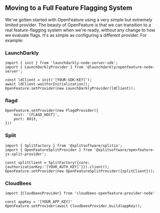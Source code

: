## Moving to a Full Feature Flagging System

We've gotten started with OpenFeature using a very simple but extremely limited provider. The beauty of OpenFeature is that we can transition to a real feature-flagging system when we're ready, without any change to how we evaluate flags. It's as simple as configuring a different provider. For example:


### LaunchDarkly
```
import { init } from 'launchdarkly-node-server-sdk';
import { LaunchDarklyProvider } from '@launchdarkly/openfeature-node-server';

const ldClient = init('[YOUR-SDK-KEY]');
await ldClient.waitForInitialization();
OpenFeature.setProvider(new LaunchDarklyProvider(ldClient));
```

### flagd
```
OpenFeature.setProvider(new FlagdProvider({
    host: '[FLAGD_HOST]',
    port: 8013,
}))
```

### Split
```
import { SplitFactory } from '@splitsoftware/splitio';
import { OpenFeatureSplitProvider } from '@splitsoftware/openfeature-js-split-provider';

const splitClient = SplitFactory({core: {authorizationKey:'[YOUR_AUTH_KEY]'}}).client();
OpenFeature.setProvider(new OpenFeatureSplitProvider({splitClient}));
```

### CloudBees
```
import {CloudbeesProvider} from 'cloudbees-openfeature-provider-node'

const appKey = '[YOUR_APP_KEY]'
OpenFeature.setProvider(await CloudbeesProvider.build(appKey));
```